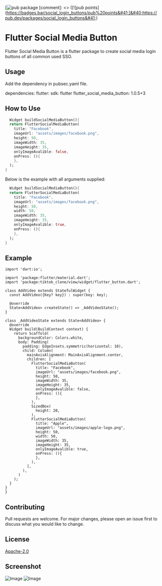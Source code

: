 [![pub package](https://pub.dev/packages/flutter_social_media_button)
[comment]: <> ([![pub points]&#40;https://badges.bar/social_login_buttons/pub%20points&#41;]&#40;https://pub.dev/packages/social_login_buttons&#41;)
# Flutter Social Media Button

Flutter Social Media Button is a flutter package to create social media login buttons of all common used SSO.

## Usage

Add the dependency in pubsec.yaml file.

dependencies: 
   flutter:
      sdk: flutter
  flutter_social_media_button: 1.0.5+3

## How to Use

```dart
  Widget buildSocialMediaButton(){
  return FlutterSocialMediaButton(
    title: "Facebook",
    imageUrl: "assets/images/facebook.png",
    height: 50,
    imageWidth: 35,
    imageHeight: 35,
    onlyImageAvalible: false,
    onPress: (){
    },
  );
}    
```


Below is the example with all arguments supplied:

```dart
  Widget buildSocialMediaButton(){
  return FlutterSocialMediaButton(
    title: "Facebook",
    imageUrl: "assets/images/facebook.png",
    height: 50,
    width: 50,
    imageWidth: 35,
    imageHeight: 35,
    onlyImageAvalible: true,
    onPress: (){
    },
  );
}    
```


## Example

```
import 'dart:io';

import 'package:flutter/material.dart';
import 'package:tiktok_clone/view/widget/flutter_button.dart';

class AddVideo extends StatefulWidget {
  const AddVideo({Key? key}) : super(key: key);

  @override
  State<AddVideo> createState() => _AddVideoState();
}

class _AddVideoState extends State<AddVideo> {
  @override
  Widget build(BuildContext context) {
    return Scaffold(
      backgroundColor: Colors.white,
      body: Padding(
        padding: EdgeInsets.symmetric(horizontal: 10),
        child: Column(
          mainAxisAlignment: MainAxisAlignment.center,
          children: [
            FlutterSocialMediaButton(
              title: "Facebook",
              imageUrl: "assets/images/facebook.png",
              height: 50,
              imageWidth: 35,
              imageHeight: 35,
              onlyImageAvalible: false,
              onPress: (){
              },
            ),
            SizedBox(
              height: 20,
            ),
            FlutterSocialMediaButton(
              title: "Apple",
              imageUrl: "assets/images/apple-logo.png",
              height: 50,
              width: 50,
              imageWidth: 35,
              imageHeight: 35,
              onlyImageAvalible: true,
              onPress: (){
              },
            ),
          ],
        ),
      )
    );
  }
}
}

```

## Contributing
Pull requests are welcome. For major changes, please open an issue first to discuss what you would like to change.

## License
[Apache-2.0](https://choosealicense.com/licenses/apache-2.0/)

## Screenshot
![Image](https://github.com/Shahabmustafa/flutter_social_media_button/blob/master/screenshots/images1.png)
![Image](https://github.com/Shahabmustafa/flutter_social_media_button/blob/master/screenshots/images2.png)
